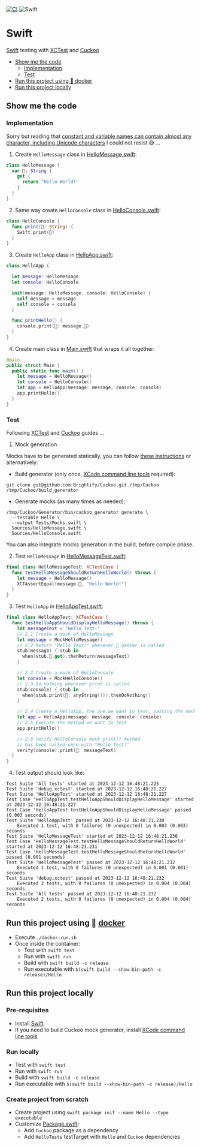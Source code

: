 [![CI](https://github.com/rogervinas/tests-everywhere/actions/workflows/swift.yml/badge.svg)](https://github.com/rogervinas/tests-everywhere/actions/workflows/swift.yml)
![Swift](https://img.shields.io/badge/Swift-5.9-blue?labelColor=black)

# Swift

[Swift](https://www.swift.org/) testing with [XCTest](https://developer.apple.com/documentation/xctest) and [Cuckoo](https://github.com/Brightify/Cuckoo)

- [Show me the code](#show-me-the-code)
  - [Implementation](#implementation)
  - [Test](#test)
- [Run this project using 🐳 docker](#run-this-project-using--docker)
- [Run this project locally](#run-this-project-locally)

## Show me the code

### Implementation

Sorry but reading that [constant and variable names can contain almost any character, including Unicode characters](https://docs.swift.org/swift-book/documentation/the-swift-programming-language/thebasics#Naming-Constants-and-Variables) I could not resist 😅 ...

1. Create `HelloMessage` class in [HelloMessage.swift](Sources/HelloMessage.swift):

```swift
class HelloMessage {
  var 👋: String {
    get {
      return "Hello World!"
    }
  }
}
```

2. Same way create `HelloConsole` class in [HelloConsole.swift](Sources/HelloConsole.swift):

```swift
class HelloConsole {
  func print(👋: String) {
    Swift.print(👋)
  }
}
```

3. Create `HelloApp` class in [HelloApp.swift](Sources/HelloApp.swift):

```swift
class HelloApp {

  let message: HelloMessage
  let console: HelloConsole

  init(message: HelloMessage, console: HelloConsole) {
    self.message = message
    self.console = console
  }

  func printHello() {
    console.print(👋: message.👋)
  }
}
```

4. Create main class in [Main.swift](Sources/Main.swift) that wraps it all together:

```swift
@main
public struct Main {
  public static func main() {
    let message = HelloMessage()
    let console = HelloConsole()
    let app = HelloApp(message: message, console: console)
    app.printHello()
  }
}
```

### Test

Following [XCTest](https://developer.apple.com/documentation/xctest) and [Cuckoo](https://github.com/Brightify/Cuckoo) guides ...

1. Mock generation

Mocks have to be generated statically, you can follow [these instructions](https://github.com/Brightify/Cuckoo/tree/master#swift-package-manager) or alternatively:

- Build generator (only once, [XCode command line tools](https://developer.apple.com/xcode/resources/) required):
```shell
git clone git@github.com:Brightify/Cuckoo.git /tmp/Cuckoo
/tmp/Cuckoo/build_generator
```

- Generate mocks (as many times as needed):
```shell
/tmp/Cuckoo/Generator/bin/cuckoo_generator generate \
  --testable Hello \
  --output Tests/Mocks.swift \
  Sources/HelloMessage.swift \
  Sources/HelloConsole.swift
```

You can also integrate mocks generation in the build, before compile phase.

2. Test `HelloMessage` in [HelloMessageTest.swift](Tests/HelloMessageTest.swift):

```swift
final class HelloMessageTest: XCTestCase {
  func testHelloMessageShouldReturnHelloWorld() throws {
    let message = HelloMessage()
    XCTAssertEqual(message.👋, "Hello World!")
  }
}
```

3. Test `HelloApp` in [HelloAppTest.swift](Tests/HelloAppTest.swift):

```swift
final class HelloAppTest: XCTestCase {
  func testHelloAppShouldDisplayHelloMessage() throws {
    let messageText = "Hello Test!"
    // 2.1 Create a mock of HelloMessage
    let message = MockHelloMessage()
    // 2.2 Return "Hello Test!" whenever 👋 getter is called
    stub(message) { stub in
      when(stub.👋.get).thenReturn(messageText)
    }

    // 2.2 Create a mock of HelloConsole
    let console = MockHelloConsole()
    // 2.3 Do nothing whenever print is called
    stub(console) { stub in
      when(stub.print(👋: anyString())).thenDoNothing()
    }

    // 2.4 Create a HelloApp, the one we want to test, passing the mocks
    let app = HelloApp(message: message, console: console)
    // 2.5 Execute the method we want to test
    app.printHello()

    // 2.6 Verify HelloConsole mock print() method
    // has been called once with "Hello Test!"
    verify(console).print(👋: messageText)
  }
}
```

4. Test output should look like:

```
Test Suite 'All tests' started at 2023-12-12 16:48:21.225
Test Suite 'debug.xctest' started at 2023-12-12 16:48:21.227
Test Suite 'HelloAppTest' started at 2023-12-12 16:48:21.227
Test Case 'HelloAppTest.testHelloAppShouldDisplayHelloMessage' started at 2023-12-12 16:48:21.227
Test Case 'HelloAppTest.testHelloAppShouldDisplayHelloMessage' passed (0.003 seconds)
Test Suite 'HelloAppTest' passed at 2023-12-12 16:48:21.230
    Executed 1 test, with 0 failures (0 unexpected) in 0.003 (0.003) seconds
Test Suite 'HelloMessageTest' started at 2023-12-12 16:48:21.230
Test Case 'HelloMessageTest.testHelloMessageShouldReturnHelloWorld' started at 2023-12-12 16:48:21.231
Test Case 'HelloMessageTest.testHelloMessageShouldReturnHelloWorld' passed (0.001 seconds)
Test Suite 'HelloMessageTest' passed at 2023-12-12 16:48:21.232
    Executed 1 test, with 0 failures (0 unexpected) in 0.001 (0.001) seconds
Test Suite 'debug.xctest' passed at 2023-12-12 16:48:21.232
    Executed 2 tests, with 0 failures (0 unexpected) in 0.004 (0.004) seconds
Test Suite 'All tests' passed at 2023-12-12 16:48:21.232
    Executed 2 tests, with 0 failures (0 unexpected) in 0.004 (0.004) seconds
```

## Run this project using 🐳 [docker](https://www.docker.com/)

- Execute `./docker-run.sh`
- Once inside the container:
  - Test with `swift test`
  - Run with `swift run`
  - Build with `swift build -c release`
  - Run executable with `$(swift build --show-bin-path -c release)/Hello`

## Run this project locally

### Pre-requisites

- Install [Swift](https://www.swift.org/install/)
- If you need to build Cuckoo mock generator, install [XCode command line tools](https://developer.apple.com/xcode/resources/)

### Run locally

- Test with `swift test`
- Run with `swift run`
- Build with `swift build -c release`
- Run executable with `$(swift build --show-bin-path -c release)/Hello`

### Create project from scratch

- Create project using `swift package init --name Hello --type executable`
- Customize [Package.swift](Package.swift):
    - Add `Cuckoo` package as a dependency
    - Add `HelloTests` testTarget with `Hello` and `Cuckoo` dependencies
